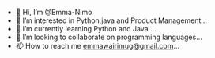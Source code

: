 - 👋 Hi, I’m @Emma-Nimo
- 👀 I’m interested in Python,java and Product Management...
- 🌱 I’m currently learning Python and Java ...
- 💞️ I’m looking to collaborate on programming languages...
- 📫 How to reach me emmawairimug@gmail.com...

<!---
Emma-Nimo/Emma-Nimo is a ✨ special ✨ repository because its `README.md` (this file) appears on your GitHub profile.
You can click the Preview link to take a look at your changes.
--->
